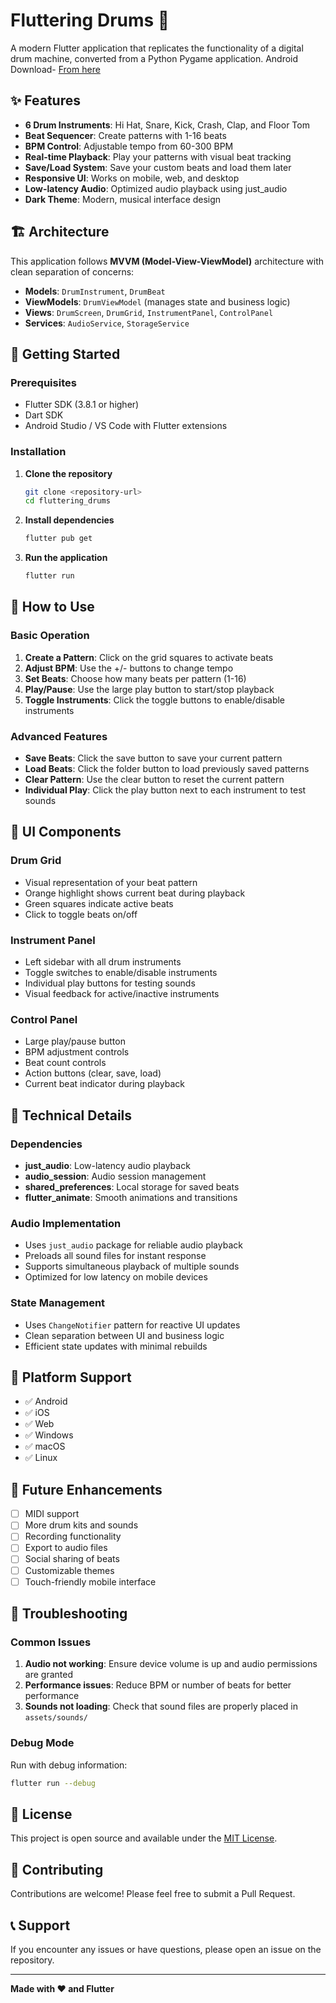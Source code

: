 # Fluttering Drums 🥁

A modern Flutter application that replicates the functionality of a digital drum machine, converted from a Python Pygame application.
Android Download- [From here](https://github.com/awes0m/fluttering_drums/blob/master/buillt_app/fdrums_byAwesom.apk)


## ✨ Features

- **6 Drum Instruments**: Hi Hat, Snare, Kick, Crash, Clap, and Floor Tom
- **Beat Sequencer**: Create patterns with 1-16 beats
- **BPM Control**: Adjustable tempo from 60-300 BPM
- **Real-time Playback**: Play your patterns with visual beat tracking
- **Save/Load System**: Save your custom beats and load them later
- **Responsive UI**: Works on mobile, web, and desktop
- **Low-latency Audio**: Optimized audio playback using just_audio
- **Dark Theme**: Modern, musical interface design

## 🏗️ Architecture

This application follows **MVVM (Model-View-ViewModel)** architecture with clean separation of concerns:

- **Models**: `DrumInstrument`, `DrumBeat`
- **ViewModels**: `DrumViewModel` (manages state and business logic)
- **Views**: `DrumScreen`, `DrumGrid`, `InstrumentPanel`, `ControlPanel`
- **Services**: `AudioService`, `StorageService`

## 🚀 Getting Started

### Prerequisites

- Flutter SDK (3.8.1 or higher)
- Dart SDK
- Android Studio / VS Code with Flutter extensions

### Installation

1. **Clone the repository**

   ```bash
   git clone <repository-url>
   cd fluttering_drums
   ```
2. **Install dependencies**

   ```bash
   flutter pub get
   ```
3. **Run the application**

   ```bash
   flutter run
   ```

## 🎵 How to Use

### Basic Operation

1. **Create a Pattern**: Click on the grid squares to activate beats
2. **Adjust BPM**: Use the +/- buttons to change tempo
3. **Set Beats**: Choose how many beats per pattern (1-16)
4. **Play/Pause**: Use the large play button to start/stop playback
5. **Toggle Instruments**: Click the toggle buttons to enable/disable instruments

### Advanced Features

- **Save Beats**: Click the save button to save your current pattern
- **Load Beats**: Click the folder button to load previously saved patterns
- **Clear Pattern**: Use the clear button to reset the current pattern
- **Individual Play**: Click the play button next to each instrument to test sounds

## 🎨 UI Components

### Drum Grid

- Visual representation of your beat pattern
- Orange highlight shows current beat during playback
- Green squares indicate active beats
- Click to toggle beats on/off

### Instrument Panel

- Left sidebar with all drum instruments
- Toggle switches to enable/disable instruments
- Individual play buttons for testing sounds
- Visual feedback for active/inactive instruments

### Control Panel

- Large play/pause button
- BPM adjustment controls
- Beat count controls
- Action buttons (clear, save, load)
- Current beat indicator during playback

## 🔧 Technical Details

### Dependencies

- **just_audio**: Low-latency audio playback
- **audio_session**: Audio session management
- **shared_preferences**: Local storage for saved beats
- **flutter_animate**: Smooth animations and transitions

### Audio Implementation

- Uses `just_audio` package for reliable audio playback
- Preloads all sound files for instant response
- Supports simultaneous playback of multiple sounds
- Optimized for low latency on mobile devices

### State Management

- Uses `ChangeNotifier` pattern for reactive UI updates
- Clean separation between UI and business logic
- Efficient state updates with minimal rebuilds

## 📱 Platform Support

- ✅ Android
- ✅ iOS
- ✅ Web
- ✅ Windows
- ✅ macOS
- ✅ Linux

## 🎯 Future Enhancements

- [ ] MIDI support
- [ ] More drum kits and sounds
- [ ] Recording functionality
- [ ] Export to audio files
- [ ] Social sharing of beats
- [ ] Customizable themes
- [ ] Touch-friendly mobile interface

## 🐛 Troubleshooting

### Common Issues

1. **Audio not working**: Ensure device volume is up and audio permissions are granted
2. **Performance issues**: Reduce BPM or number of beats for better performance
3. **Sounds not loading**: Check that sound files are properly placed in `assets/sounds/`

### Debug Mode

Run with debug information:

```bash
flutter run --debug
```

## 📄 License

This project is open source and available under the [MIT License](LICENSE).

## 🤝 Contributing

Contributions are welcome! Please feel free to submit a Pull Request.

## 📞 Support

If you encounter any issues or have questions, please open an issue on the repository.

---

**Made with ❤️ and Flutter**
